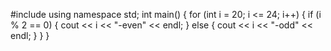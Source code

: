 #include <iostream>
using namespace std;
int main()
{
	for (int i = 20; i <= 24; i++) {
		if (i % 2 == 0) {
			cout << i << "-even" << endl;
		}
		else {
			cout << i << "-odd" << endl;
		}
	}
}
